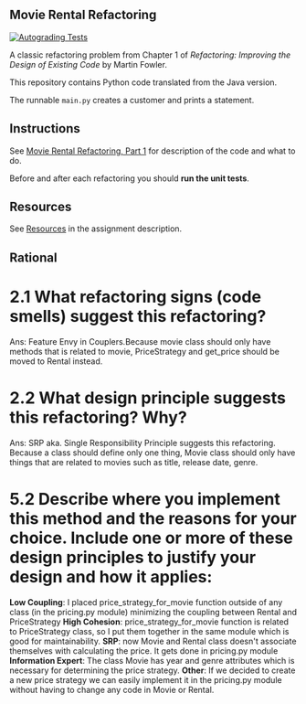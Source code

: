 ## Movie Rental Refactoring
[![Autograding Tests](https://github.com/ISP2024/movierental-tarothanawat/actions/workflows/python-publish.yml/badge.svg)](https://github.com/ISP2024/movierental-tarothanawat/actions/workflows/python-publish.yml)

A classic refactoring problem from Chapter 1 of
_Refactoring: Improving the Design of Existing Code_ by Martin Fowler.  

This repository contains Python code translated from the Java version.

The runnable `main.py` creates a customer and prints a statement.


## Instructions

See [Movie Rental Refactoring, Part 1](https://cpske.github.io/ISP/assignment/movierental/movierental-part1) for description of the code and what to do.

Before and after each refactoring you should **run the unit tests**.

## Resources

See [Resources](https://cpske.github.io/ISP/assignment/movierental/movierental-part1#resources) in the assignment description.

## Rational

# 2.1 What refactoring signs (code smells) suggest this refactoring?
Ans: Feature Envy in Couplers.Because movie class should only have methods that is related to movie, PriceStrategy and get_price should be moved to Rental instead.


# 2.2 What design principle suggests this refactoring? Why?
Ans: SRP aka. Single Responsibility Principle suggests this refactoring. Because a class should define only one thing, 
Movie class should only have things that are related to movies such as title, release date, genre.

# 5.2 Describe where you implement this method and the reasons for your choice. Include one or more of these design principles to justify your design and how it applies:

**Low Coupling**: I placed price_strategy_for_movie function outside of any class (in the pricing.py module) minimizing the coupling between Rental and PriceStrategy
**High Cohesion**: price_strategy_for_movie function is related to PriceStrategy class, so I put them together in the same module which is good for maintainability.
**SRP**: now Movie and Rental class doesn't associate themselves with calculating the price. It gets done in pricing.py module
**Information Expert**: The class Movie has year and genre attributes which is necessary for determining the price strategy.
**Other**: If we decided to create a new price strategy we can easily implement it in the pricing.py module without having to change any code in Movie or Rental.
